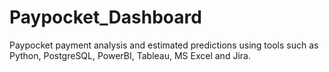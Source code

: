 # Paypocket_Dashboard
Paypocket payment analysis and estimated predictions using tools such as Python, PostgreSQL, PowerBI, Tableau, MS Excel and Jira.
